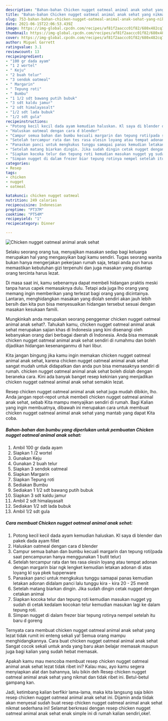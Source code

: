 ```yaml
---
description: "Bahan-bahan Chicken nugget oatmeal animal anak sehat yang nikmat dan Mudah Dibuat"
title: "Bahan-bahan Chicken nugget oatmeal animal anak sehat yang nikmat dan Mudah Dibuat"
slug: 753-bahan-bahan-chicken-nugget-oatmeal-animal-anak-sehat-yang-nikmat-dan-mudah-dibuat
date: 2021-06-15T22:06:53.439Z
image: https://img-global.cpcdn.com/recipes/af81f2aaccc01f82/680x482cq70/chicken-nugget-oatmeal-animal-anak-sehat-foto-resep-utama.jpg
thumbnail: https://img-global.cpcdn.com/recipes/af81f2aaccc01f82/680x482cq70/chicken-nugget-oatmeal-animal-anak-sehat-foto-resep-utama.jpg
cover: https://img-global.cpcdn.com/recipes/af81f2aaccc01f82/680x482cq70/chicken-nugget-oatmeal-animal-anak-sehat-foto-resep-utama.jpg
author: Miguel Garrett
ratingvalue: 3.1
reviewcount: 13
recipeingredient:
- "100 gr dada ayam"
- "1 2 wortel"
- " Keju"
- "2 buah telur"
- "3 sendok oatmeal"
- " Margarin"
- " Tepung roti"
- " Bumbu"
- "1 1/2 sdt bawang putih bubuk"
- "3 sdt kaldu jamur"
- "2 sdt himalayasalt"
- "1/2 sdt lada bubuk"
- "1/2 sdt gula"
recipeinstructions:
- "Potong kecil kecil dada ayam kemudian haluskan. Kl saya di blender dan pakek dada ayam fillet"
- "Haluskan oatmeal dengan cara d blender"
- "Campur semua bahan dan bumbu kecuali margarin dan tepung roti(pada saat pencampuran hanya menggunakan 1 butit telur)"
- "Setelah tercampur rata dan tes rasa olesin loyang atau tempat adonan dengan margarin biar ngk lengket kemudian letakan adonan di atas loyang kl sya pkek tupperware"
- "Panaskan panci untuk mengkukus tunggu samapai panas kemudian letakan adonan didalam panci lalu tunggu kira - kira 20 - 25 menit"
- "Setelah matang biarkan dingin. Jika sudah dingin cetak nugget dengan cetakan animal"
- "Siapkan kocoka telur dan tepung roti kemudian masukan nugget yg sudah di cetak kedalam kocokan telur kemudian masukan lagi ke dalam tepung roti."
- "Simpan nugget di dalam frezer biar tepung rotinya nempel setelah itu baru d goreng"
categories:
- Resep
tags:
- chicken
- nugget
- oatmeal

katakunci: chicken nugget oatmeal 
nutrition: 249 calories
recipecuisine: Indonesian
preptime: "PT37M"
cooktime: "PT54M"
recipeyield: "1"
recipecategory: Dinner

---
```



![Chicken nugget oatmeal animal anak sehat](https://img-global.cpcdn.com/recipes/af81f2aaccc01f82/680x482cq70/chicken-nugget-oatmeal-animal-anak-sehat-foto-resep-utama.jpg)

Selaku seorang orang tua, menyajikan masakan sedap bagi keluarga merupakan hal yang mengasyikan bagi kamu sendiri. Tugas seorang  wanita bukan hanya mengerjakan pekerjaan rumah saja, tetapi anda pun harus memastikan kebutuhan gizi terpenuhi dan juga masakan yang disantap orang tercinta harus lezat.

Di masa  saat ini, kamu sebenarnya dapat membeli hidangan praktis meski tanpa harus capek memasaknya dulu. Tetapi ada juga lho orang yang memang ingin memberikan yang terlezat bagi orang yang dicintainya. Lantaran, menghidangkan masakan yang diolah sendiri akan jauh lebih bersih dan kita pun bisa menyesuaikan hidangan tersebut sesuai dengan masakan kesukaan famili. 



Mungkinkah anda merupakan seorang penggemar chicken nugget oatmeal animal anak sehat?. Tahukah kamu, chicken nugget oatmeal animal anak sehat merupakan sajian khas di Indonesia yang kini disenangi oleh kebanyakan orang dari berbagai daerah di Indonesia. Anda bisa memasak chicken nugget oatmeal animal anak sehat sendiri di rumahmu dan boleh dijadikan hidangan kesenanganmu di hari libur.

Kita jangan bingung jika kamu ingin memakan chicken nugget oatmeal animal anak sehat, karena chicken nugget oatmeal animal anak sehat sangat mudah untuk didapatkan dan anda pun bisa memasaknya sendiri di rumah. chicken nugget oatmeal animal anak sehat boleh diolah dengan beraneka cara. Kini ada banyak banget resep kekinian yang menjadikan chicken nugget oatmeal animal anak sehat semakin lezat.

Resep chicken nugget oatmeal animal anak sehat juga mudah dibikin, lho. Anda jangan repot-repot untuk membeli chicken nugget oatmeal animal anak sehat, sebab Kita mampu menyajikan sendiri di rumah. Bagi Kalian yang ingin membuatnya, dibawah ini merupakan cara untuk membuat chicken nugget oatmeal animal anak sehat yang mantab yang dapat Kita coba.

<!--inarticleads1-->

##### Bahan-bahan dan bumbu yang diperlukan untuk pembuatan Chicken nugget oatmeal animal anak sehat:

1. Ambil 100 gr dada ayam
1. Siapkan 1 /2 wortel
1. Gunakan  Keju
1. Gunakan 2 buah telur
1. Siapkan 3 sendok oatmeal
1. Siapkan  Margarin
1. Siapkan  Tepung roti
1. Sediakan  Bumbu
1. Sediakan 1 1/2 sdt bawang putih bubuk
1. Siapkan 3 sdt kaldu jamur
1. Ambil 2 sdt himalayasalt
1. Sediakan 1/2 sdt lada bubuk
1. Ambil 1/2 sdt gula




<!--inarticleads2-->

##### Cara membuat Chicken nugget oatmeal animal anak sehat:

1. Potong kecil kecil dada ayam kemudian haluskan. Kl saya di blender dan pakek dada ayam fillet
1. Haluskan oatmeal dengan cara d blender
1. Campur semua bahan dan bumbu kecuali margarin dan tepung roti(pada saat pencampuran hanya menggunakan 1 butit telur)
1. Setelah tercampur rata dan tes rasa olesin loyang atau tempat adonan dengan margarin biar ngk lengket kemudian letakan adonan di atas loyang kl sya pkek tupperware
1. Panaskan panci untuk mengkukus tunggu samapai panas kemudian letakan adonan didalam panci lalu tunggu kira - kira 20 - 25 menit
1. Setelah matang biarkan dingin. Jika sudah dingin cetak nugget dengan cetakan animal
1. Siapkan kocoka telur dan tepung roti kemudian masukan nugget yg sudah di cetak kedalam kocokan telur kemudian masukan lagi ke dalam tepung roti.
1. Simpan nugget di dalam frezer biar tepung rotinya nempel setelah itu baru d goreng




Ternyata cara membuat chicken nugget oatmeal animal anak sehat yang lezat tidak rumit ini enteng sekali ya! Semua orang mampu menghidangkannya. Cara buat chicken nugget oatmeal animal anak sehat Sangat cocok sekali untuk anda yang baru akan belajar memasak maupun juga bagi kalian yang sudah hebat memasak.

Apakah kamu mau mencoba membuat resep chicken nugget oatmeal animal anak sehat lezat tidak ribet ini? Kalau mau, ayo kamu segera menyiapkan alat dan bahannya, lalu bikin deh Resep chicken nugget oatmeal animal anak sehat yang nikmat dan tidak ribet ini. Betul-betul gampang kan. 

Jadi, ketimbang kalian berfikir lama-lama, maka kita langsung saja bikin resep chicken nugget oatmeal animal anak sehat ini. Dijamin anda tiidak akan menyesal sudah buat resep chicken nugget oatmeal animal anak sehat nikmat sederhana ini! Selamat berkreasi dengan resep chicken nugget oatmeal animal anak sehat enak simple ini di rumah kalian sendiri,oke!.

